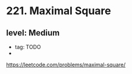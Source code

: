 # 221. Maximal Square
## level: Medium

- tag: TODO
- 
https://leetcode.com/problems/maximal-square/